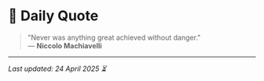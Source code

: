 # 📜 Daily Quote

> "Never was anything great achieved without danger."  
> — **Niccolo Machiavelli**

---

_Last updated: 24 April 2025 ⏳_

